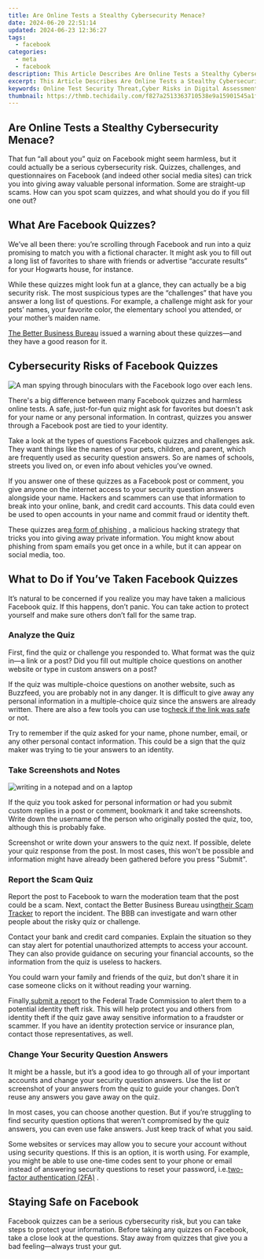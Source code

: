 ```yaml
---
title: Are Online Tests a Stealthy Cybersecurity Menace?
date: 2024-06-20 22:51:14
updated: 2024-06-23 12:36:27
tags:
  - facebook
categories:
  - meta
  - facebook
description: This Article Describes Are Online Tests a Stealthy Cybersecurity Menace?
excerpt: This Article Describes Are Online Tests a Stealthy Cybersecurity Menace?
keywords: Online Test Security Threat,Cyber Risks in Digital Assessments,E-Assessment Vulnerabilities,Cybersecurity in Online Testing,Stealthy Hacking in Tests,Secure Online Examinations,Preventing Test Security Breaches
thumbnail: https://thmb.techidaily.com/f827a2513363710538e9a15901545a1f6478c686bd6bb8d68f0e5c1da41a0c90.jpg
---
```


## Are Online Tests a Stealthy Cybersecurity Menace?

 That fun “all about you” quiz on Facebook might seem harmless, but it could actually be a serious cybersecurity risk. Quizzes, challenges, and questionnaires on Facebook (and indeed other social media sites) can trick you into giving away valuable personal information. Some are straight-up scams. How can you spot scam quizzes, and what should you do if you fill one out?

## What Are Facebook Quizzes?

 We’ve all been there: you’re scrolling through Facebook and run into a quiz promising to match you with a fictional character. It might ask you to fill out a long list of favorites to share with friends or advertise “accurate results” for your Hogwarts house, for instance.

 While these quizzes might look fun at a glance, they can actually be a big security risk. The most suspicious types are the “challenges” that have you answer a long list of questions. For example, a challenge might ask for your pets’ names, your favorite color, the elementary school you attended, or your mother’s maiden name.

[The Better Business Bureau](https://www.bbb.org/article/scams/16992-bbb-scam-alert-bored-think-before-taking-that-facebook-quiz) issued a warning about these quizzes—and they have a good reason for it.

## Cybersecurity Risks of Facebook Quizzes

![A man spying through binoculars with the Facebook logo over each lens.](https://static1.makeuseofimages.com/wordpress/wp-content/uploads/2023/07/man-staring-at-the-camera-through-binoculars-with-the-fb-logo-on-lenses.jpg)

 There's a big difference between many Facebook quizzes and harmless online tests. A safe, just-for-fun quiz might ask for favorites but doesn't ask for your name or any personal information. In contrast, quizzes you answer through a Facebook post are tied to your identity.

 Take a look at the types of questions Facebook quizzes and challenges ask. They want things like the names of your pets, children, and parent, which are frequently used as security question answers. So are names of schools, streets you lived on, or even info about vehicles you’ve owned.

 If you answer one of these quizzes as a Facebook post or comment, you give anyone on the internet access to your security question answers alongside your name. Hackers and scammers can use that information to break into your online, bank, and credit card accounts. This data could even be used to open accounts in your name and commit fraud or identity theft.

 These quizzes are[a form of phishing](https://www.makeuseof.com/biggest-security-threat-2023-phishing/) , a malicious hacking strategy that tricks you into giving away private information. You might know about phishing from spam emails you get once in a while, but it can appear on social media, too.

## What to Do if You’ve Taken Facebook Quizzes

 It’s natural to be concerned if you realize you may have taken a malicious Facebook quiz. If this happens, don’t panic. You can take action to protect yourself and make sure others don’t fall for the same trap.

### Analyze the Quiz

 First, find the quiz or challenge you responded to. What format was the quiz in—a link or a post? Did you fill out multiple choice questions on another website or type in custom answers on a post?

 If the quiz was multiple-choice questions on another website, such as Buzzfeed, you are probably not in any danger. It is difficult to give away any personal information in a multiple-choice quiz since the answers are already written. There are also a few tools you can use to[check if the link was safe](https://www.makeuseof.com/tag/4-quick-sites-that-let-you-check-if-links-are-safe/) or not.

 Try to remember if the quiz asked for your name, phone number, email, or any other personal contact information. This could be a sign that the quiz maker was trying to tie your answers to an identity.

### Take Screenshots and Notes

![writing in a notepad and on a laptop](https://static1.makeuseofimages.com/wordpress/wp-content/uploads/2023/07/open-notebook-laying-in-front-of-a-laptop.jpg)

 If the quiz you took asked for personal information or had you submit custom replies in a post or comment, bookmark it and take screenshots. Write down the username of the person who originally posted the quiz, too, although this is probably fake.

 Screenshot or write down your answers to the quiz next. If possible, delete your quiz response from the post. In most cases, this won't be possible and information might have already been gathered before you press "Submit".

### Report the Scam Quiz

 Report the post to Facebook to warn the moderation team that the post could be a scam. Next, contact the Better Business Bureau using[their Scam Tracker](https://www.bbb.org/ScamTracker) to report the incident. The BBB can investigate and warn other people about the risky quiz or challenge.

 Contact your bank and credit card companies. Explain the situation so they can stay alert for potential unauthorized attempts to access your account. They can also provide guidance on securing your financial accounts, so the information from the quiz is useless to hackers.

 You could warn your family and friends of the quiz, but don't share it in case someone clicks on it without reading your warning.

 Finally,[submit a report](https://www.identitytheft.gov/#/) to the Federal Trade Commission to alert them to a potential identity theft risk. This will help protect you and others from identity theft if the quiz gave away sensitive information to a fraudster or scammer. If you have an identity protection service or insurance plan, contact those representatives, as well.

### Change Your Security Question Answers

 It might be a hassle, but it’s a good idea to go through all of your important accounts and change your security question answers. Use the list or screenshot of your answers from the quiz to guide your changes. Don’t reuse any answers you gave away on the quiz.

 In most cases, you can choose another question. But if you’re struggling to find security question options that weren’t compromised by the quiz answers, you can even use fake answers. Just keep track of what you said.

 Some websites or services may allow you to secure your account without using security questions. If this is an option, it is worth using. For example, you might be able to use one-time codes sent to your phone or email instead of answering security questions to reset your password, i.e.[two-factor authentication (2FA)](https://www.makeuseof.com/tag/what-is-two-factor-authentication-and-why-you-should-use-it/) .

## Staying Safe on Facebook

 Facebook quizzes can be a serious cybersecurity risk, but you can take steps to protect your information. Before taking any quizzes on Facebook, take a close look at the questions. Stay away from quizzes that give you a bad feeling—always trust your gut.


<ins class="adsbygoogle"
     style="display:block"
     data-ad-format="autorelaxed"
     data-ad-client="ca-pub-7571918770474297"
     data-ad-slot="1223367746"></ins>



<ins class="adsbygoogle"
     style="display:block"
     data-ad-client="ca-pub-7571918770474297"
     data-ad-slot="8358498916"
     data-ad-format="auto"
     data-full-width-responsive="true"></ins>
